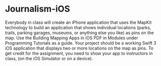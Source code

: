 # Journalism-iOS

Everybody in class will create an iPhone application that uses the MapKit technology to build an application that shows individual locations (parks, trails, parking garages, museums, or anything else you like) as pins on the map. Use the Building Mapping Apps in iOS PDF in Modules under Programming Tutorials as a guide.
Your project should be a working Swift 3 iOS application that displays two or more locations on the map as pins.
To get credit for the assignment, you need to show your app to instructors in class, (on the iOS Simulator or on a device).
